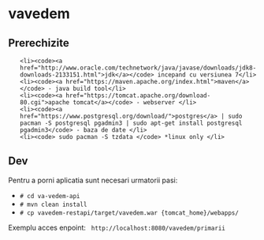 # vavedem


<h2>Prerechizite</h2>


<ul>

    <li><code><a href="http://www.oracle.com/technetwork/java/javase/downloads/jdk8-downloads-2133151.html">jdk</a></code> incepand cu versiunea 7</li>
    <li><code><a href="https://maven.apache.org/index.html">maven</a></code> - java build tool</li>
    <li><code><a href="https://tomcat.apache.org/download-80.cgi">apache tomcat</a></code> - webserver </li>
    <li><code><a href="https://www.postgresql.org/download/">postgres</a> | sudo pacman -S postgresql pgadmin3 | sudo apt-get install postgresql pgadmin3</code> - baza de date </li>  
    <li><code> sudo pacman -S tzdata </code> *linux only </li> 

</ul>


<h2>Dev</h2>


 <p> Pentru a porni aplicatia sunt necesari urmatorii pasi: </p>
 

<ul>
    <li><code># cd va-vedem-api </code></li>
    <li><code># mvn clean install </code></li>
    <li><code># cp vavedem-restapi/target/vavedem.war {tomcat_home}/webapps/ </code></li>
</ul>


 <p> Exemplu acces enpoint: <code> http://localhost:8080/vavedem/primarii </code> </p>




